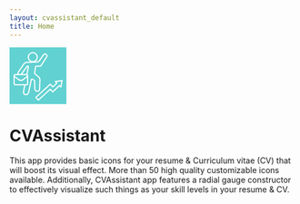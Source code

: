 ```yaml
---
layout: cvassistant_default
title: Home
---
```

<div>
<svg width="100px" height="100px" viewBox="0 0 100 100" version="1.1" xmlns="http://www.w3.org/2000/svg" xmlns:xlink="http://www.w3.org/1999/xlink">
    <!-- Generator: Sketch 60 (88103) - https://sketch.com -->
    <title>App Icon</title>
    <desc>Created with Sketch.</desc>
    <g id="App-Icon" stroke="none" stroke-width="1" fill="none" fill-rule="evenodd">
        <rect fill="#61D1D1" x="0" y="0" width="100" height="100"></rect>
        <g id="Group" transform="translate(8.000000, -2.000000)" stroke="#FFFFFF" stroke-width="2">
            <g id="stroke" transform="translate(0.000000, 0.000000)">
                <path d="M22.4845332,49.9181671 L25.1381204,36.3045479 C25.2579648,35.6897134 24.8566961,35.0941384 24.2418616,34.9742939 C24.0213016,34.931302 23.7929416,34.9547949 23.5857544,35.041792 L23.1603756,35.2204068 L12.6590825,49.4665746 C12.5257143,49.5927778 12.3930729,49.710699 12.2611585,49.8203382 M7.45219394,49.835915 C6.54210201,48.8134704 6.5872299,47.3309497 7.58757761,45.3883531 L17.3846648,31.0357571 C18.3985764,29.5503908 20.0569325,28.6339892 21.8540703,28.5659797 L40.2454637,27.8699901 C42.0409695,27.8020424 43.6980492,26.8872304 44.7122532,25.4040418 L51.8412396,14.9784949 C53.2040943,13.4200722 54.6712079,13.1099745 56.2425802,14.0482019 C57.8139526,14.9864293 58.2441974,16.4494719 57.5333146,18.4373298 L47.4048922,34.1793853 C46.9874214,34.8282374 46.2687709,35.2204068 45.4972199,35.2204068 L38.933235,35.2204068 C38.3677879,35.2204068 37.8887104,35.6368916 37.8100542,36.1968413 L36.3028813,46.9263222 C36.1961518,47.6861237 36.4807354,48.4483833 37.0592801,48.9523432 L43.522411,54.5822593 C44.8022654,55.6971173 45.5154725,57.3266279 45.4661485,59.023243 L44.9885313,75.4520316 C44.3287585,78.1303399 42.8821814,79.469494 40.6488002,79.469494 C38.4154189,79.469494 37.0194146,78.0205893 36.4607872,75.12278 L36.1629254,61.5939652 C36.1438619,60.7281042 35.633437,59.9486584 34.8473846,59.5850649 L31.8835875,58.2141419 C31.3150569,57.9511645 30.6409864,58.1988643 30.378009,58.7673949 C30.3416804,58.8459337 30.3144592,58.9283719 30.2968766,59.0131007 L25.5445824,81.9139122 C24.3189529,84.7954648 22.4630662,85.978387 19.9769221,85.462679 C17.490778,84.9469709 16.3555782,83.2109228 16.5713226,80.2545348 L18.9417062,68.0938264" id="Shape" stroke-linecap="round"></path>
                <circle id="Oval" cx="32.8920314" cy="19.2815356" r="7.93945585"></circle>
                <rect id="Rectangle" stroke-linejoin="round" x="0" y="49.905151" width="23.8183675" height="18.1473276" rx="2"></rect>
                <path d="M0,52.740671 L7.64377551,58.6148721 C10.1589233,60.5477499 13.6594442,60.5477499 16.174592,58.6148721 L23.8183675,52.740671 L23.8183675,52.740671" id="Path-246"></path>
            </g>
            <polygon id="Path-237" stroke-linejoin="round" points="42.75 95 38.2841388 90.3484783 63.6243723 67.0702653 68.176577 71.779314 75.2520598 65.1211179 72.4923471 62.2294505 84.4857304 60.615542 82.2776553 72.0457763 79.8196878 69.3158693 68.176577 80.570241 63.6243723 75.7175755"></polygon>
        </g>
    </g>
</svg>

<h1>CVAssistant</h1>
	<p>This app provides basic icons for your resume & Curriculum vitae (CV)
        that will boost its visual effect. More than 50 high quality customizable icons
        available. Additionally, CVAssistant app features a radial gauge constructor to
        effectively visualize such things as your skill levels in your resume & CV.</p>
</div>
